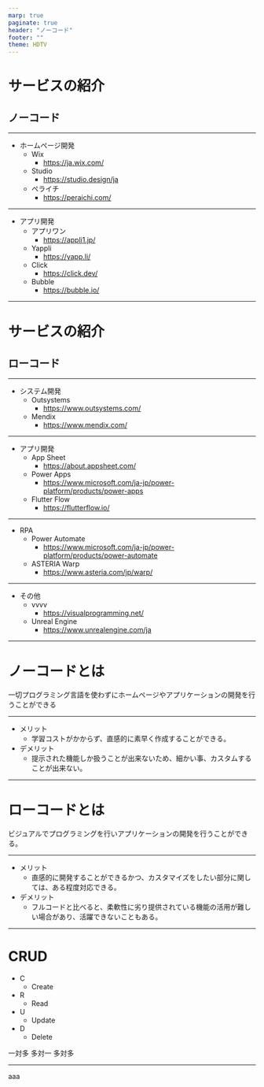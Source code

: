 ```yaml
---
marp: true
paginate: true
header: "ノーコード"
footer: ""
theme: HDTV
---
```


# サービスの紹介

## ノーコード

---

- ホームページ開発
  - Wix
    - https://ja.wix.com/
  - Studio
    - https://studio.design/ja
  - ペライチ
    - https://peraichi.com/

---

- アプリ開発
  - アプリワン
    - https://appli1.jp/
  - Yappli
    - https://yapp.li/
  - Click
    - https://click.dev/
  - Bubble
    - https://bubble.io/

---

# サービスの紹介

## ローコード

---

- システム開発
  - Outsystems
    - https://www.outsystems.com/
  - Mendix
    - https://www.mendix.com/
---

- アプリ開発
  - App Sheet
    - https://about.appsheet.com/
  - Power Apps
    - https://www.microsoft.com/ja-jp/power-platform/products/power-apps
  - Flutter Flow
    - https://flutterflow.io/

---

- RPA
  - Power Automate
    - https://www.microsoft.com/ja-jp/power-platform/products/power-automate
  - ASTERIA Warp
    - https://www.asteria.com/jp/warp/

---

- その他
  - vvvv
    - https://visualprogramming.net/
  - Unreal Engine
    - https://www.unrealengine.com/ja

---

# ノーコードとは
一切プログラミング言語を使わずにホームページやアプリケーションの開発を行うことができる

---





- メリット
  - 学習コストがかからず、直感的に素早く作成することができる。
- デメリット
  - 提示された機能しか扱うことが出来ないため、細かい事、カスタムすることが出来ない。

---

# ローコードとは
ビジュアルでプログラミングを行いアプリケーションの開発を行うことができる。

---

- メリット
  - 直感的に開発することができるかつ、カスタマイズをしたい部分に関しては、ある程度対応できる。
- デメリット
  - フルコードと比べると、柔軟性に劣り提供されている機能の活用が難しい場合があり、活躍できないこともある。

---









# CRUD
- C
  - Create
- R
  - Read
- U
  - Update
- D
  - Delete

一対多
多対一
多対多

---

<div id="aaa">aaa</div>
